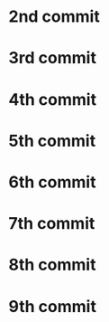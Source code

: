 # 2nd commit

# 3rd commit

# 4th commit

# 5th commit

# 6th commit

# 7th commit

# 8th commit

# 9th commit